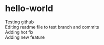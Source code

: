 # hello-world
Testing github <br/>
Editing readme file to test branch and commits<br/>
Adding hot fix <br/>
Adding new feature <br/>